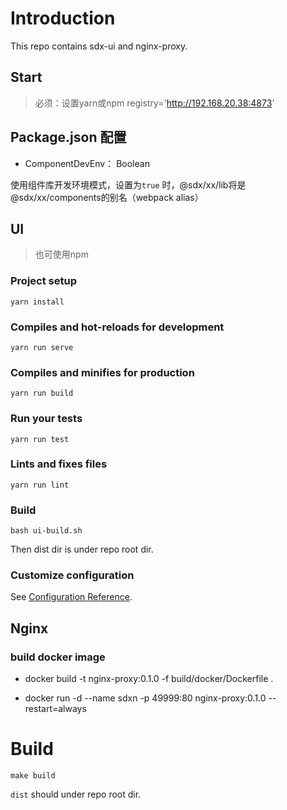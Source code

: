 # Introduction

This repo contains sdx-ui and nginx-proxy.

## Start

> 必须：设置yarn或npm registry='http://192.168.20.38:4873'

## Package.json 配置

+ ComponentDevEnv： Boolean

使用组件库开发环境模式，设置为```true``` 时，@sdx/xx/lib将是@sdx/xx/components的别名（webpack alias）


## UI

> 也可使用npm

### Project setup
```
yarn install
```

### Compiles and hot-reloads for development
```
yarn run serve
```

### Compiles and minifies for production
```
yarn run build
```

### Run your tests
```
yarn run test
```

### Lints and fixes files
```
yarn run lint
```

### Build
```
bash ui-build.sh
```
Then dist dir is under repo root dir.

### Customize configuration
See [Configuration Reference](https://cli.vuejs.org/config/).

## Nginx

### build docker image
- docker build -t nginx-proxy:0.1.0 -f build/docker/Dockerfile  .

- docker run -d  --name sdxn  -p 49999:80  nginx-proxy:0.1.0  --restart=always

# Build
```
make build
```
`dist` should under repo root dir.
